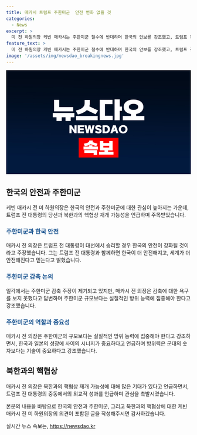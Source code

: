 ```yaml
---
title: 매카시 트럼프 주한미군  안전 변화 없을 것
categories:
  - News
excerpt: >
  미 전 하원의장 케빈 매카시는 주한미군 철수에 반대하며 한국의 안보를 강조했고, 트럼프 전 대통령이 북한과의 핵협상 재개 가능성을 언급했다. 또한, 주한미군 감축 주장을 일축하며 기술과 방위 능력에 집중해야 한다고 강조했다. 매카시는 북한과의 핵협상을 통해 많은 기대가 있다고 언급했으며, 트럼프 전 대통령의 중동에서의 성과를 언급하여 핵협상의 재개 가능성을 언급했다.
feature_text: >
  미 전 하원의장 케빈 매카시는 주한미군 철수에 반대하며 한국의 안보를 강조했고, 트럼프 전 대통령이 북한과의 핵협상 재개 가능성을 언급했다. 또한, 주한미군 감축 주장을 일축하며 기술과 방위 능력에 집중해야 한다고 강조했다. 매카시는 북한과의 핵협상을 통해 많은 기대가 있다고 언급했으며, 트럼프 전 대통령의 중동에서의 성과를 언급하여 핵협상의 재개 가능성을 언급했다.
image: '/assets/img/newsdao_breakingnews.jpg'
---
```


<p><img src="/assets/img/newsdao_breakingnews.jpg" alt="koreaapp 속보" /></p>

<h2 data-ke-size="size26">한국의 안전과 주한미군</h2>

<p data-ke-size="size16">케빈 매카시 전 미 하원의장은 한국의 안전과 주한미군에 대한 관심이 높아지는 가운데, 트럼프 전 대통령의 당선과 북한과의 핵협상 재개 가능성을 언급하며 주목받았습니다.</p>

<h3><b><span style="color: #1a5490;">주한미군과 한국 안전</span></b></h3>

<p data-ke-size="size16">매카시 전 의장은 트럼프 전 대통령이 대선에서 승리할 경우 한국의 안전이 강화될 것이라고 주장했습니다. 그는 트럼프 전 대통령과 함께하면 한국이 더 안전해지고, 세계가 더 안전해진다고 믿는다고 밝혔습니다.</p>

<h3><b><span style="color: #1a5490;">주한미군 감축 논의</span></b></h3>

<p data-ke-size="size16">일각에서는 주한미군 감축 주장이 제기되고 있지만, 매카시 전 의장은 감축에 대한 욕구를 보지 못했다고 답변하며 주한미군 규모보다는 실질적인 방위 능력에 집중해야 한다고 강조했습니다.</p>

<h3><b><span style="color: #1a5490;">주한미군의 역할과 중요성</span></b></h3>

<p data-ke-size="size16">매카시 전 의장은 주한미군의 규모보다는 실질적인 방위 능력에 집중해야 한다고 강조하면서, 한국과 일본의 성장에 사이의 시너지가 중요하다고 언급하며 방위력은 군대의 숫자보다는 기술이 중요하다고 강조했습니다.</p>

<h2 data-ke-size="size26">북한과의 핵협상</h2>

<p data-ke-size="size16">매카시 전 의장은 북한과의 핵협상 재개 가능성에 대해 많은 기대가 있다고 언급하면서, 트럼프 전 대통령의 중동에서의 외교적 성과를 언급하며 관심을 촉발시켰습니다.</p>

<p>본문의 내용을 바탕으로 한국의 안전과 주한미군, 그리고 북한과의 핵협상에 대한 케빈 매카시 전 미 하원의장의 의견이 포함된 글을 작성해주시면 감사하겠습니다.</p>
실시간 뉴스 속보는, <a href="https://newsdao.kr" rel="dofollow">https://newsdao.kr</a>


